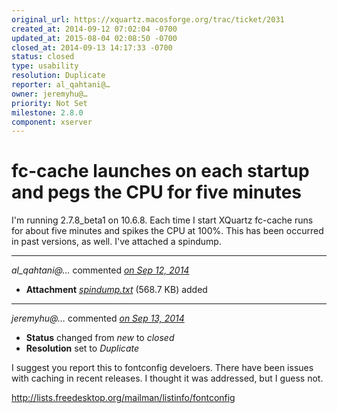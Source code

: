 ```yaml
---
original_url: https://xquartz.macosforge.org/trac/ticket/2031
created_at: 2014-09-12 07:02:04 -0700
updated_at: 2015-08-04 02:08:50 -0700
closed_at: 2014-09-13 14:17:33 -0700
status: closed
type: usability
resolution: Duplicate
reporter: al_qahtani@…
owner: jeremyhu@…
priority: Not Set
milestone: 2.8.0
component: xserver
---
```


fc-cache launches on each startup and pegs the CPU for five minutes
===================================================================


I'm running 2.7.8\_beta1 on 10.6.8. Each time I start XQuartz fc-cache runs for about five minutes and spikes the CPU at 100%. This has been occurred in past versions, as well. I've attached a spindump.



---

*al\_qahtani@…* commented *[on Sep 12, 2014](https://xquartz.macosforge.org/trac/attachment/ticket/2031/spindump.txt "September 12, 2014 at 7:02 AM PDT")*

-   **Attachment** *[spindump.txt](../attachment/ticket/2031/spindump.txt)* (568.7 KB) added



---

*jeremyhu@…* commented *[on Sep 13, 2014](https://xquartz.macosforge.org/trac/ticket/2031#comment:1 "September 13, 2014 at 2:17 PM PDT")*

-   **Status** changed from *new* to *closed*
-   **Resolution** set to *Duplicate*

I suggest you report this to fontconfig develoers. There have been issues with caching in recent releases. I thought it was addressed, but I guess not.

<http://lists.freedesktop.org/mailman/listinfo/fontconfig>



